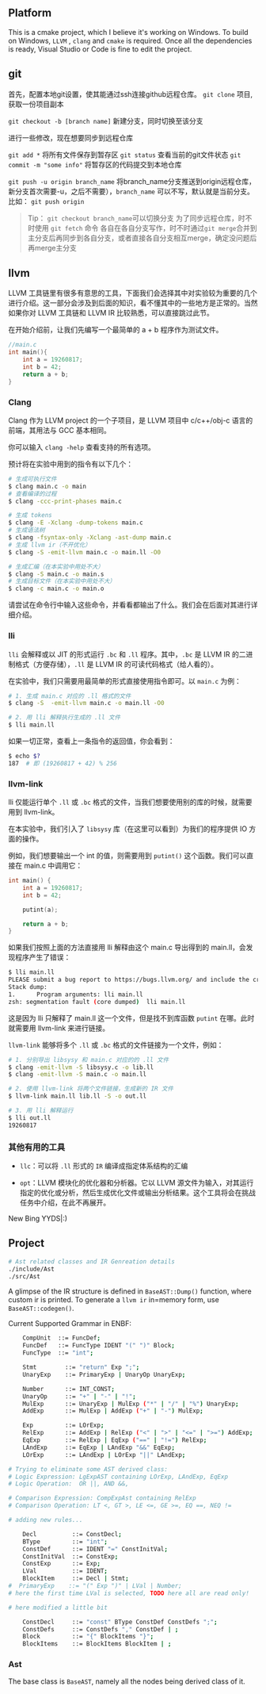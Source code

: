 ## Platform
This is a cmake project, which I believe it's working on Windows.
To build on Windows, `LLVM` , `clang` and `cmake` is required.
Once all the dependencies is ready, Visual Studio or Code is fine to edit the project.

## git

首先，配置本地git设置，使其能通过ssh连接github远程仓库。
`git clone` 项目, 获取一份项目副本

`git checkout -b [branch name]` 新建分支，同时切换至该分支

进行一些修改，现在想要同步到远程仓库

`git add *` 将所有文件保存到暂存区
`git status` 查看当前的git文件状态
`git commit -m "some info"` 将暂存区的代码提交到本地仓库

`git push -u origin branch_name`
将branch_name分支推送到origin远程仓库，
新分支首次需要-u，之后不需要），`branch_name` 可以不写，默认就是当前分支。
比如： `git push origin`

> Tip：
> `git checkout branch_name`可以切换分支
> 为了同步远程仓库，时不时使用 `git fetch` 命令
> 各自在各自分支写作，时不时通过`git merge`合并到主分支后再同步到各自分支，或者直接各自分支相互merge，确定没问题后再merge主分支

## llvm

LLVM 工具链里有很多有意思的工具，下面我们会选择其中对实验较为重要的几个进行介绍。这一部分会涉及到后面的知识，看不懂其中的一些地方是正常的。当然如果你对 LLVM 工具链和 LLVM IR 比较熟悉，可以直接跳过此节。

在开始介绍前，让我们先编写一个最简单的 a + b 程序作为测试文件。
```cpp
//main.c
int main(){
    int a = 19260817;
    int b = 42;
    return a + b;
}
```
### Clang

Clang 作为 LLVM project 的一个子项目，是 LLVM 项目中 c/c++/obj-c 语言的前端，其用法与 GCC 基本相同。

你可以输入 `clang -help` 查看支持的所有选项。

预计将在实验中用到的指令有以下几个：

```bash
# 生成可执行文件
$ clang main.c -o main
# 查看编译的过程
$ clang -ccc-print-phases main.c

# 生成 tokens
$ clang -E -Xclang -dump-tokens main.c
# 生成语法树
$ clang -fsyntax-only -Xclang -ast-dump main.c
# 生成 llvm ir（不开优化）
$ clang -S -emit-llvm main.c -o main.ll -O0

# 生成汇编（在本实验中用处不大）
$ clang -S main.c -o main.s
# 生成目标文件（在本实验中用处不大）
$ clang -c main.c -o main.o
```

请尝试在命令行中输入这些命令，并看看都输出了什么。我们会在后面对其进行详细介绍。

### lli

`lli` 会解释或以 JIT 的形式运行 `.bc` 和 `.ll` 程序。其中，`.bc` 是 LLVM IR 的二进制格式（方便存储），`.ll` 是 LLVM IR 的可读代码格式（给人看的）。

在实验中，我们只需要用最简单的形式直接使用指令即可。以 `main.c` 为例：

```bash
# 1. 生成 main.c 对应的 .ll 格式的文件
$ clang -S  -emit-llvm main.c -o main.ll -O0

# 2. 用 lli 解释执行生成的 .ll 文件
$ lli main.ll
```

如果一切正常，查看上一条指令的返回值，你会看到：

```bash
$ echo $?
187  # 即 (19260817 + 42) % 256
```

### llvm-link
lli 仅能运行单个 `.ll` 或 `.bc` 格式的文件，当我们想要使用别的库的时候，就需要用到 llvm-link。

在本实验中，我们引入了 `libsysy` 库（在这里可以看到）为我们的程序提供 IO 方面的操作。

例如，我们想要输出一个 int 的值，则需要用到 `putint()` 这个函数。我们可以直接在 main.c 中调用它：

```cpp
int main() {
    int a = 19260817;
    int b = 42;

    putint(a);

    return a + b;
}
```

如果我们按照上面的方法直接用 lli 解释由这个 main.c 导出得到的 main.ll，会发现程序产生了错误：

```bash
$ lli main.ll
PLEASE submit a bug report to https://bugs.llvm.org/ and include the crash backtrace.
Stack dump:
1.      Program arguments: lli main.ll
zsh: segmentation fault (core dumped)  lli main.ll
```
这是因为 lli 只解释了 main.ll 这一个文件，但是找不到库函数 `putint` 在哪。此时就需要用 llvm-link 来进行链接。

`llvm-link` 能够将多个 `.ll` 或 `.bc` 格式的文件链接为一个文件，例如：

```bash
# 1. 分别导出 libsysy 和 main.c 对应的的 .ll 文件
$ clang -emit-llvm -S libsysy.c -o lib.ll
$ clang -emit-llvm -S main.c -o main.ll

# 2. 使用 llvm-link 将两个文件链接，生成新的 IR 文件
$ llvm-link main.ll lib.ll -S -o out.ll

# 3. 用 lli 解释运行
$ lli out.ll
19260817
```

### 其他有用的工具
- `llc`：可以将 `.ll` 形式的 `IR` 编译成指定体系结构的汇编

- `opt`：LLVM 模块化的优化器和分析器。它以 LLVM 源文件为输入，对其运行指定的优化或分析，然后生成优化文件或输出分析结果。这个工具将会在挑战任务中介绍，在此不再展开。

New Bing YYDS|:)

## Project

```bash
# Ast related classes and IR Genreation details
./include/Ast
./src/Ast

```

A glimpse of the IR structure is defined in `BaseAST::Dump()` function, where custom ir is printed.
To generate a `llvm ir` in=memory form, use `BaseAST::codegen()`.

Current Supported Grammar in ENBF:

```bash
    CompUnit  ::= FuncDef;
    FuncDef   ::= FuncType IDENT "(" ")" Block;
    FuncType  ::= "int";

    Stmt        ::= "return" Exp ";";
    UnaryExp    ::= PrimaryExp | UnaryOp UnaryExp;

    Number      ::= INT_CONST;
    UnaryOp     ::= "+" | "-" | "!";
    MulExp      ::= UnaryExp | MulExp ("*" | "/" | "%") UnaryExp;
    AddExp      ::= MulExp | AddExp ("+" | "-") MulExp;

    Exp         ::= LOrExp;
    RelExp      ::= AddExp | RelExp ("<" | ">" | "<=" | ">=") AddExp;
    EqExp       ::= RelExp | EqExp ("==" | "!=") RelExp;
    LAndExp     ::= EqExp | LAndExp "&&" EqExp;
    LOrExp      ::= LAndExp | LOrExp "||" LAndExp;

# Trying to eliminate some AST derived class:
# Logic Expression: LgExpAST containing LOrExp, LAndExp, EqExp
# Logic Operation:  OR ||, AND &&,

# Comparison Expression: CompExpAst containing RelExp
# Comparison Operation: LT <, GT >, LE <=, GE >=, EQ ==, NEQ !=

# adding new rules...

    Decl          ::= ConstDecl;
    BType         ::= "int";
    ConstDef      ::= IDENT "=" ConstInitVal;
    ConstInitVal  ::= ConstExp;
    ConstExp      ::= Exp;
    LVal          ::= IDENT;
    BlockItem     ::= Decl | Stmt;
#  PrimaryExp    ::= "(" Exp ")" | LVal | Number;
# here the first time LVal is selected, TODO here all are read only!

# here modified a little bit

    ConstDecl     ::= "const" BType ConstDef ConstDefs ";";
    ConstDefs     ::= ConstDefs "," ConstDef | ;
    Block         ::= "{" BlockItems "}";
    BlockItems    ::= BlockItems BlockItem | ;
```

### Ast
The base class is `BaseAST`, namely all the nodes being derived class of it.